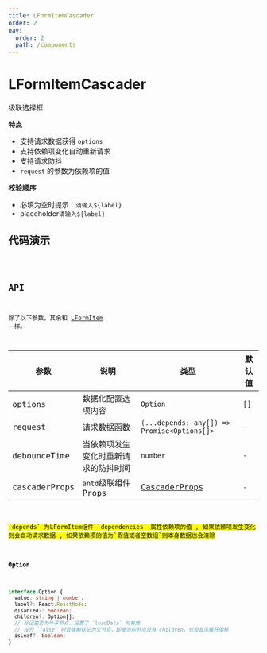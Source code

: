 ```yaml
---
title: LFormItemCascader
order: 2
nav:
  order: 2
  path: /components
---
```


# LFormItemCascader

级联选择框

**特点**

- 支持请求数据获得 `options`
- 支持依赖项变化自动重新请求
- 支持请求防抖
- `request` 的参数为依赖项的值

**校验顺序**

- 必填为空时提示：`请输入${label}`
- placeholder`请输入${label}`

## 代码演示

<code src='./demos/Demo1.tsx'>

## API

除了以下参数，其余和 [LFormItem](/components/form-item) 一样。

| 参数 | 说明 | 类型 | 默认值 |
| --- | --- | --- | --- |
| options | 数据化配置选项内容 | `Option` | `[]` |
| request | 请求数据函数 | `(...depends: any[]) => Promise<Options[]>` | `-` |
| debounceTime | 当依赖项发生变化时重新请求的防抖时间 | `number` | `-` |
| cascaderProps | `antd`级联组件 Props | [CascaderProps](https://4x.ant.design/components/cascader-cn/#API) | `-` |

<mark>
`depends` 为LFormItem组件 `dependencies` 属性依赖项的值 , 如果依赖项发生变化则会自动请求数据 , 如果依赖项的值为`假值或者空数组`则本身数据也会清除
<mark/>

#### Option

```ts
interface Option {
  value: string | number;
  label?: React.ReactNode;
  disabled?: boolean;
  children?: Option[];
  // 标记是否为叶子节点，设置了 `loadData` 时有效
  // 设为 `false` 时会强制标记为父节点，即使当前节点没有 children，也会显示展开图标
  isLeaf?: boolean;
}
```
